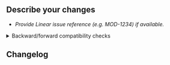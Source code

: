 ## Describe your changes

- _Provide Linear issue reference (e.g. MOD-1234) if available._

<details> <summary>Backward/forward compatibility checks</summary>

---

Check these boxes or delete any item (or this section) if not relevant for this PR.

- [ ] Client+Server: this change is compatible with old servers
- [ ] Client forward compatibility: this change ensures client can accept data intended for later versions of itself

Note on protobuf: protobuf message changes in one place may have impact to
multiple entities (client, server, worker, database). See points above.

---

</details>

## Changelog

<!-- If relevant, include a brief user-facing description of what's new in this version. -->
